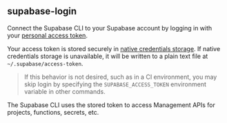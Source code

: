 ## supabase-login

Connect the Supabase CLI to your Supabase account by logging in with your [personal access token](https://supabase.com/dashboard/account/tokens).

Your access token is stored securely in [native credentials storage](https://github.com/zalando/go-keyring#dependencies). If native credentials storage is unavailable, it will be written to a plain text file at `~/.supabase/access-token`.

> If this behavior is not desired, such as in a CI environment, you may skip login by specifying the `SUPABASE_ACCESS_TOKEN` environment variable in other commands.

The Supabase CLI uses the stored token to access Management APIs for projects, functions, secrets, etc.
